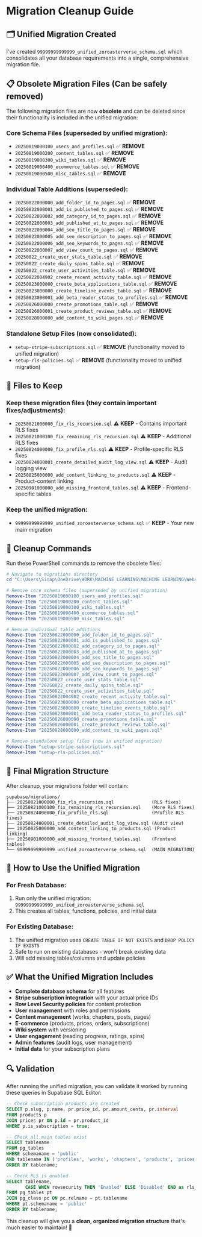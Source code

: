 # Migration Cleanup Guide

## 🗂️ Unified Migration Created

I've created `99999999999999_unified_zoroasterverse_schema.sql` which consolidates all your database requirements into a single, comprehensive migration file.

## 📋 Obsolete Migration Files (Can be safely removed)

The following migration files are now **obsolete** and can be deleted since their functionality is included in the unified migration:

### Core Schema Files (superseded by unified migration):
- `20250819000100_users_and_profiles.sql` ✅ **REMOVE**
- `20250819000200_content_tables.sql` ✅ **REMOVE** 
- `20250819000300_wiki_tables.sql` ✅ **REMOVE**
- `20250819000400_ecommerce_tables.sql` ✅ **REMOVE**
- `20250819000500_misc_tables.sql` ✅ **REMOVE**

### Individual Table Additions (superseded):
- `20250822000000_add_folder_id_to_pages.sql` ✅ **REMOVE**
- `20250822000001_add_is_published_to_pages.sql` ✅ **REMOVE**
- `20250822000002_add_category_id_to_pages.sql` ✅ **REMOVE**
- `20250822000003_add_published_at_to_pages.sql` ✅ **REMOVE**
- `20250822000004_add_seo_title_to_pages.sql` ✅ **REMOVE**
- `20250822000005_add_seo_description_to_pages.sql` ✅ **REMOVE**
- `20250822000006_add_seo_keywords_to_pages.sql` ✅ **REMOVE**
- `20250822000007_add_view_count_to_pages.sql` ✅ **REMOVE**
- `20250822_create_user_stats_table.sql` ✅ **REMOVE**
- `20250822_create_daily_spins_table.sql` ✅ **REMOVE**
- `20250822_create_user_activities_table.sql` ✅ **REMOVE**
- `20250822004902_create_recent_activity_table.sql` ✅ **REMOVE**
- `20250823000000_create_beta_applications_table.sql` ✅ **REMOVE**
- `20250823000000_create_timeline_events_table.sql` ✅ **REMOVE**
- `20250823000001_add_beta_reader_status_to_profiles.sql` ✅ **REMOVE**
- `20250826000000_create_promotions_table.sql` ✅ **REMOVE**
- `20250826000001_create_product_reviews_table.sql` ✅ **REMOVE**
- `20250828000000_add_content_to_wiki_pages.sql` ✅ **REMOVE**

### Standalone Setup Files (now consolidated):
- `setup-stripe-subscriptions.sql` ✅ **REMOVE** (functionality moved to unified migration)
- `setup-rls-policies.sql` ✅ **REMOVE** (functionality moved to unified migration)

## 🔄 Files to Keep

### Keep these migration files (they contain important fixes/adjustments):
- `20250821000000_fix_rls_recursion.sql` ⚠️ **KEEP** - Contains important RLS fixes
- `20250821000100_fix_remaining_rls_recursion.sql` ⚠️ **KEEP** - Additional RLS fixes
- `20250824000000_fix_profile_rls.sql` ⚠️ **KEEP** - Profile-specific RLS fixes
- `20250824000001_create_detailed_audit_log_view.sql` ⚠️ **KEEP** - Audit logging view
- `20250825000000_add_content_linking_to_products.sql` ⚠️ **KEEP** - Product-content linking
- `20250901000000_add_missing_frontend_tables.sql` ⚠️ **KEEP** - Frontend-specific tables

### Keep the unified migration:
- `99999999999999_unified_zoroasterverse_schema.sql` ✅ **KEEP** - Your new main migration

## 🧹 Cleanup Commands

Run these PowerShell commands to remove the obsolete files:

```powershell
# Navigate to migrations directory
cd "C:\Users\Sinap\OneDrive\WORK\MACHINE LEARNING\MACHINE LEARNING\Website\ZOROASTERVERSE\supabase\migrations"

# Remove core schema files (superseded by unified migration)
Remove-Item "20250819000100_users_and_profiles.sql"
Remove-Item "20250819000200_content_tables.sql"
Remove-Item "20250819000300_wiki_tables.sql"
Remove-Item "20250819000400_ecommerce_tables.sql"
Remove-Item "20250819000500_misc_tables.sql"

# Remove individual table additions
Remove-Item "20250822000000_add_folder_id_to_pages.sql"
Remove-Item "20250822000001_add_is_published_to_pages.sql"
Remove-Item "20250822000002_add_category_id_to_pages.sql"
Remove-Item "20250822000003_add_published_at_to_pages.sql"
Remove-Item "20250822000004_add_seo_title_to_pages.sql"
Remove-Item "20250822000005_add_seo_description_to_pages.sql"
Remove-Item "20250822000006_add_seo_keywords_to_pages.sql"
Remove-Item "20250822000007_add_view_count_to_pages.sql"
Remove-Item "20250822_create_user_stats_table.sql"
Remove-Item "20250822_create_daily_spins_table.sql"
Remove-Item "20250822_create_user_activities_table.sql"
Remove-Item "20250822004902_create_recent_activity_table.sql"
Remove-Item "20250823000000_create_beta_applications_table.sql"
Remove-Item "20250823000000_create_timeline_events_table.sql"
Remove-Item "20250823000001_add_beta_reader_status_to_profiles.sql"
Remove-Item "20250826000000_create_promotions_table.sql"
Remove-Item "20250826000001_create_product_reviews_table.sql"
Remove-Item "20250828000000_add_content_to_wiki_pages.sql"

# Remove standalone setup files (now in unified migration)
Remove-Item "setup-stripe-subscriptions.sql"
Remove-Item "setup-rls-policies.sql"
```

## 📁 Final Migration Structure

After cleanup, your migrations folder will contain:

```
supabase/migrations/
├── 20250821000000_fix_rls_recursion.sql              (RLS fixes)
├── 20250821000100_fix_remaining_rls_recursion.sql    (More RLS fixes)
├── 20250824000000_fix_profile_rls.sql                (Profile RLS fixes)
├── 20250824000001_create_detailed_audit_log_view.sql (Audit view)
├── 20250825000000_add_content_linking_to_products.sql (Product linking)
├── 20250901000000_add_missing_frontend_tables.sql    (Frontend tables)
└── 99999999999999_unified_zoroasterverse_schema.sql  (MAIN MIGRATION)
```

## 🚀 How to Use the Unified Migration

### For Fresh Database:
1. Run only the unified migration: `99999999999999_unified_zoroasterverse_schema.sql`
2. This creates all tables, functions, policies, and initial data

### For Existing Database:
1. The unified migration uses `CREATE TABLE IF NOT EXISTS` and `DROP POLICY IF EXISTS`
2. Safe to run on existing databases - won't break existing data
3. Will add missing tables/columns and update policies

## ✅ What the Unified Migration Includes

- **Complete database schema** for all features
- **Stripe subscription integration** with your actual price IDs
- **Row Level Security policies** for content protection
- **User management** with roles and permissions
- **Content management** (works, chapters, posts, pages)
- **E-commerce** (products, prices, orders, subscriptions)
- **Wiki system** with versioning
- **User engagement** (reading progress, ratings, spins)
- **Admin features** (audit logs, user management)
- **Initial data** for your subscription plans

## 🔍 Validation

After running the unified migration, you can validate it worked by running these queries in Supabase SQL Editor:

```sql
-- Check subscription products are created
SELECT p.slug, p.name, pr.price_id, pr.amount_cents, pr.interval
FROM products p
JOIN prices pr ON p.id = pr.product_id
WHERE p.is_subscription = true;

-- Check all main tables exist
SELECT tablename 
FROM pg_tables 
WHERE schemaname = 'public' 
AND tablename IN ('profiles', 'works', 'chapters', 'products', 'prices', 'subscriptions')
ORDER BY tablename;

-- Check RLS is enabled
SELECT tablename, 
       CASE WHEN rowsecurity THEN 'Enabled' ELSE 'Disabled' END as rls_status
FROM pg_tables pt
JOIN pg_class pc ON pc.relname = pt.tablename
WHERE pt.schemaname = 'public'
ORDER BY tablename;
```

This cleanup will give you a **clean, organized migration structure** that's much easier to maintain! 🎉

